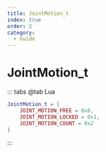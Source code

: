 ```yaml
---
title: JointMotion_t
index: true
order: 2
category:
  - Guide
---
```


# JointMotion_t
::: tabs
@tab Lua
```lua
JointMotion_t = {
    JOINT_MOTION_FREE = 0x0,
    JOINT_MOTION_LOCKED = 0x1,
    JOINT_MOTION_COUNT = 0x2
}
```
:::
